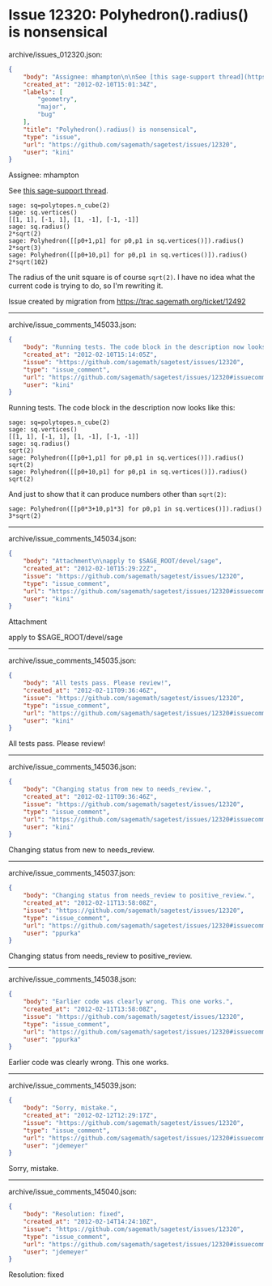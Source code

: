 # Issue 12320: Polyhedron().radius() is nonsensical

archive/issues_012320.json:
```json
{
    "body": "Assignee: mhampton\n\nSee [this sage-support thread](https://groups.google.com/d/topic/sage-support/rj6ZjjPPDSk/discussion).\n\n\n```\nsage: sq=polytopes.n_cube(2)\nsage: sq.vertices()\n[[1, 1], [-1, 1], [1, -1], [-1, -1]]\nsage: sq.radius()\n2*sqrt(2)\nsage: Polyhedron([[p0+1,p1] for p0,p1 in sq.vertices()]).radius()\n2*sqrt(3)\nsage: Polyhedron([[p0+10,p1] for p0,p1 in sq.vertices()]).radius()\n2*sqrt(102)\n```\n\n\nThe radius of the unit square is of course `sqrt(2)`. I have no idea what the current code is trying to do, so I'm rewriting it.\n\nIssue created by migration from https://trac.sagemath.org/ticket/12492\n\n",
    "created_at": "2012-02-10T15:01:34Z",
    "labels": [
        "geometry",
        "major",
        "bug"
    ],
    "title": "Polyhedron().radius() is nonsensical",
    "type": "issue",
    "url": "https://github.com/sagemath/sagetest/issues/12320",
    "user": "kini"
}
```
Assignee: mhampton

See [this sage-support thread](https://groups.google.com/d/topic/sage-support/rj6ZjjPPDSk/discussion).


```
sage: sq=polytopes.n_cube(2)
sage: sq.vertices()
[[1, 1], [-1, 1], [1, -1], [-1, -1]]
sage: sq.radius()
2*sqrt(2)
sage: Polyhedron([[p0+1,p1] for p0,p1 in sq.vertices()]).radius()
2*sqrt(3)
sage: Polyhedron([[p0+10,p1] for p0,p1 in sq.vertices()]).radius()
2*sqrt(102)
```


The radius of the unit square is of course `sqrt(2)`. I have no idea what the current code is trying to do, so I'm rewriting it.

Issue created by migration from https://trac.sagemath.org/ticket/12492





---

archive/issue_comments_145033.json:
```json
{
    "body": "Running tests. The code block in the description now looks like this:\n\n\n```\nsage: sq=polytopes.n_cube(2)\nsage: sq.vertices() \n[[1, 1], [-1, 1], [1, -1], [-1, -1]]\nsage: sq.radius()\nsqrt(2)\nsage: Polyhedron([[p0+1,p1] for p0,p1 in sq.vertices()]).radius()\nsqrt(2)\nsage: Polyhedron([[p0+10,p1] for p0,p1 in sq.vertices()]).radius()\nsqrt(2)\n```\n\n\nAnd just to show that it can produce numbers other than `sqrt(2)`:\n\n\n```\nsage: Polyhedron([[p0*3+10,p1*3] for p0,p1 in sq.vertices()]).radius()\n3*sqrt(2)\n```\n",
    "created_at": "2012-02-10T15:14:05Z",
    "issue": "https://github.com/sagemath/sagetest/issues/12320",
    "type": "issue_comment",
    "url": "https://github.com/sagemath/sagetest/issues/12320#issuecomment-145033",
    "user": "kini"
}
```

Running tests. The code block in the description now looks like this:


```
sage: sq=polytopes.n_cube(2)
sage: sq.vertices() 
[[1, 1], [-1, 1], [1, -1], [-1, -1]]
sage: sq.radius()
sqrt(2)
sage: Polyhedron([[p0+1,p1] for p0,p1 in sq.vertices()]).radius()
sqrt(2)
sage: Polyhedron([[p0+10,p1] for p0,p1 in sq.vertices()]).radius()
sqrt(2)
```


And just to show that it can produce numbers other than `sqrt(2)`:


```
sage: Polyhedron([[p0*3+10,p1*3] for p0,p1 in sq.vertices()]).radius()
3*sqrt(2)
```




---

archive/issue_comments_145034.json:
```json
{
    "body": "Attachment\n\napply to $SAGE_ROOT/devel/sage",
    "created_at": "2012-02-10T15:29:22Z",
    "issue": "https://github.com/sagemath/sagetest/issues/12320",
    "type": "issue_comment",
    "url": "https://github.com/sagemath/sagetest/issues/12320#issuecomment-145034",
    "user": "kini"
}
```

Attachment

apply to $SAGE_ROOT/devel/sage



---

archive/issue_comments_145035.json:
```json
{
    "body": "All tests pass. Please review!",
    "created_at": "2012-02-11T09:36:46Z",
    "issue": "https://github.com/sagemath/sagetest/issues/12320",
    "type": "issue_comment",
    "url": "https://github.com/sagemath/sagetest/issues/12320#issuecomment-145035",
    "user": "kini"
}
```

All tests pass. Please review!



---

archive/issue_comments_145036.json:
```json
{
    "body": "Changing status from new to needs_review.",
    "created_at": "2012-02-11T09:36:46Z",
    "issue": "https://github.com/sagemath/sagetest/issues/12320",
    "type": "issue_comment",
    "url": "https://github.com/sagemath/sagetest/issues/12320#issuecomment-145036",
    "user": "kini"
}
```

Changing status from new to needs_review.



---

archive/issue_comments_145037.json:
```json
{
    "body": "Changing status from needs_review to positive_review.",
    "created_at": "2012-02-11T13:58:08Z",
    "issue": "https://github.com/sagemath/sagetest/issues/12320",
    "type": "issue_comment",
    "url": "https://github.com/sagemath/sagetest/issues/12320#issuecomment-145037",
    "user": "ppurka"
}
```

Changing status from needs_review to positive_review.



---

archive/issue_comments_145038.json:
```json
{
    "body": "Earlier code was clearly wrong. This one works.",
    "created_at": "2012-02-11T13:58:08Z",
    "issue": "https://github.com/sagemath/sagetest/issues/12320",
    "type": "issue_comment",
    "url": "https://github.com/sagemath/sagetest/issues/12320#issuecomment-145038",
    "user": "ppurka"
}
```

Earlier code was clearly wrong. This one works.



---

archive/issue_comments_145039.json:
```json
{
    "body": "Sorry, mistake.",
    "created_at": "2012-02-12T12:29:17Z",
    "issue": "https://github.com/sagemath/sagetest/issues/12320",
    "type": "issue_comment",
    "url": "https://github.com/sagemath/sagetest/issues/12320#issuecomment-145039",
    "user": "jdemeyer"
}
```

Sorry, mistake.



---

archive/issue_comments_145040.json:
```json
{
    "body": "Resolution: fixed",
    "created_at": "2012-02-14T14:24:10Z",
    "issue": "https://github.com/sagemath/sagetest/issues/12320",
    "type": "issue_comment",
    "url": "https://github.com/sagemath/sagetest/issues/12320#issuecomment-145040",
    "user": "jdemeyer"
}
```

Resolution: fixed
